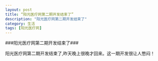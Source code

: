 ```yaml
---
layout: post
title: “阳光医疗网第二期开发结束了”
description: "阳光医疗网第二期开发结束了"  
category: 生活
tags: [阳光医疗网]
---
```

###阳光医疗网第二期开发结束了###
<p>阳光医疗网第二期开发结束了,昨天晚上很晚才回来。这一期开发很让人憋闷！</p>